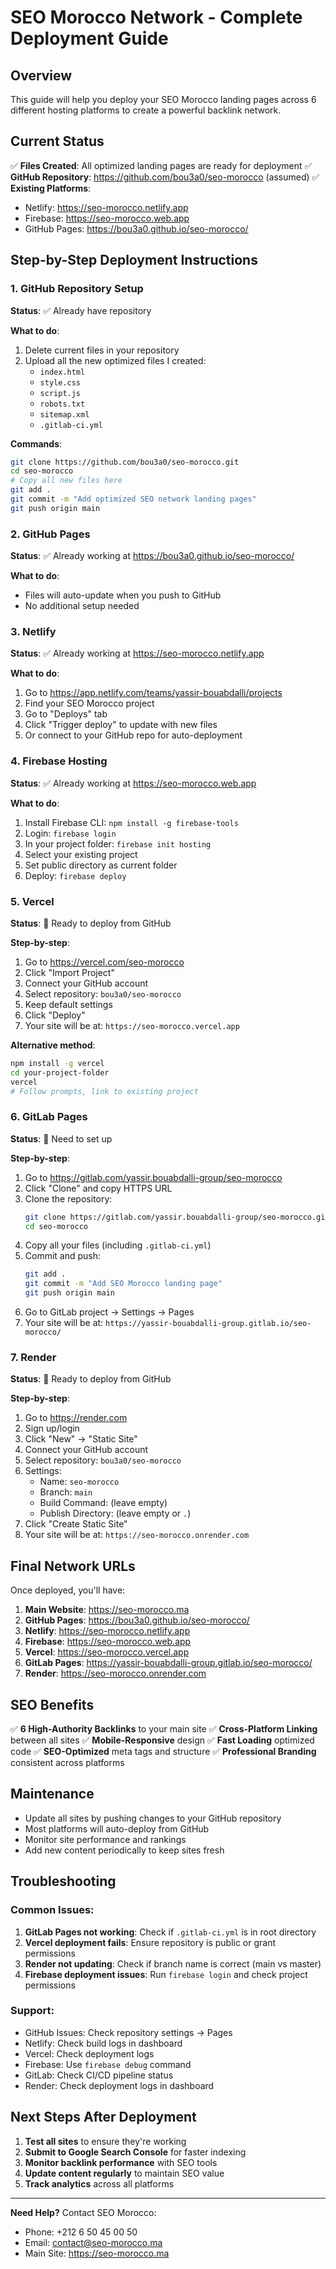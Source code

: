 # SEO Morocco Network - Complete Deployment Guide

## Overview
This guide will help you deploy your SEO Morocco landing pages across 6 different hosting platforms to create a powerful backlink network.

## Current Status
✅ **Files Created**: All optimized landing pages are ready for deployment
✅ **GitHub Repository**: https://github.com/bou3a0/seo-morocco (assumed)
✅ **Existing Platforms**: 
- Netlify: https://seo-morocco.netlify.app
- Firebase: https://seo-morocco.web.app
- GitHub Pages: https://bou3a0.github.io/seo-morocco/

## Step-by-Step Deployment Instructions

### 1. GitHub Repository Setup
**Status**: ✅ Already have repository

**What to do**:
1. Delete current files in your repository
2. Upload all the new optimized files I created:
   - `index.html`
   - `style.css`
   - `script.js`
   - `robots.txt`
   - `sitemap.xml`
   - `.gitlab-ci.yml`

**Commands**:
```bash
git clone https://github.com/bou3a0/seo-morocco.git
cd seo-morocco
# Copy all new files here
git add .
git commit -m "Add optimized SEO network landing pages"
git push origin main
```

### 2. GitHub Pages
**Status**: ✅ Already working at https://bou3a0.github.io/seo-morocco/

**What to do**:
- Files will auto-update when you push to GitHub
- No additional setup needed

### 3. Netlify
**Status**: ✅ Already working at https://seo-morocco.netlify.app

**What to do**:
1. Go to https://app.netlify.com/teams/yassir-bouabdalli/projects
2. Find your SEO Morocco project
3. Go to "Deploys" tab
4. Click "Trigger deploy" to update with new files
5. Or connect to your GitHub repo for auto-deployment

### 4. Firebase Hosting
**Status**: ✅ Already working at https://seo-morocco.web.app

**What to do**:
1. Install Firebase CLI: `npm install -g firebase-tools`
2. Login: `firebase login`
3. In your project folder: `firebase init hosting`
4. Select your existing project
5. Set public directory as current folder
6. Deploy: `firebase deploy`

### 5. Vercel
**Status**: 🔄 Ready to deploy from GitHub

**Step-by-step**:
1. Go to https://vercel.com/seo-morocco
2. Click "Import Project"
3. Connect your GitHub account
4. Select repository: `bou3a0/seo-morocco`
5. Keep default settings
6. Click "Deploy"
7. Your site will be at: `https://seo-morocco.vercel.app`

**Alternative method**:
```bash
npm install -g vercel
cd your-project-folder
vercel
# Follow prompts, link to existing project
```

### 6. GitLab Pages
**Status**: 🔄 Need to set up

**Step-by-step**:
1. Go to https://gitlab.com/yassir.bouabdalli-group/seo-morocco
2. Click "Clone" and copy HTTPS URL
3. Clone the repository:
   ```bash
   git clone https://gitlab.com/yassir.bouabdalli-group/seo-morocco.git
   cd seo-morocco
   ```
4. Copy all your files (including `.gitlab-ci.yml`)
5. Commit and push:
   ```bash
   git add .
   git commit -m "Add SEO Morocco landing page"
   git push origin main
   ```
6. Go to GitLab project → Settings → Pages
7. Your site will be at: `https://yassir-bouabdalli-group.gitlab.io/seo-morocco/`

### 7. Render
**Status**: 🔄 Ready to deploy from GitHub

**Step-by-step**:
1. Go to https://render.com
2. Sign up/login
3. Click "New" → "Static Site"
4. Connect your GitHub account
5. Select repository: `bou3a0/seo-morocco`
6. Settings:
   - Name: `seo-morocco`
   - Branch: `main`
   - Build Command: (leave empty)
   - Publish Directory: (leave empty or `.`)
7. Click "Create Static Site"
8. Your site will be at: `https://seo-morocco.onrender.com`

## Final Network URLs
Once deployed, you'll have:

1. **Main Website**: https://seo-morocco.ma
2. **GitHub Pages**: https://bou3a0.github.io/seo-morocco/
3. **Netlify**: https://seo-morocco.netlify.app
4. **Firebase**: https://seo-morocco.web.app
5. **Vercel**: https://seo-morocco.vercel.app
6. **GitLab Pages**: https://yassir-bouabdalli-group.gitlab.io/seo-morocco/
7. **Render**: https://seo-morocco.onrender.com

## SEO Benefits
✅ **6 High-Authority Backlinks** to your main site
✅ **Cross-Platform Linking** between all sites
✅ **Mobile-Responsive** design
✅ **Fast Loading** optimized code
✅ **SEO-Optimized** meta tags and structure
✅ **Professional Branding** consistent across platforms

## Maintenance
- Update all sites by pushing changes to your GitHub repository
- Most platforms will auto-deploy from GitHub
- Monitor site performance and rankings
- Add new content periodically to keep sites fresh

## Troubleshooting

### Common Issues:
1. **GitLab Pages not working**: Check if `.gitlab-ci.yml` is in root directory
2. **Vercel deployment fails**: Ensure repository is public or grant permissions
3. **Render not updating**: Check if branch name is correct (main vs master)
4. **Firebase deployment issues**: Run `firebase login` and check project permissions

### Support:
- GitHub Issues: Check repository settings → Pages
- Netlify: Check build logs in dashboard
- Vercel: Check deployment logs
- Firebase: Use `firebase debug` command
- GitLab: Check CI/CD pipeline status
- Render: Check deployment logs in dashboard

## Next Steps After Deployment
1. **Test all sites** to ensure they're working
2. **Submit to Google Search Console** for faster indexing
3. **Monitor backlink performance** with SEO tools
4. **Update content regularly** to maintain SEO value
5. **Track analytics** across all platforms

---

**Need Help?** Contact SEO Morocco:
- Phone: +212 6 50 45 00 50
- Email: contact@seo-morocco.ma
- Main Site: https://seo-morocco.ma